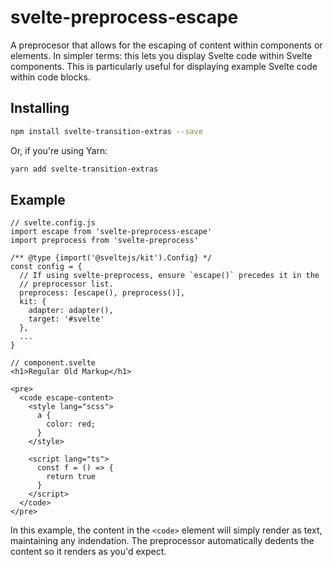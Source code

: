# svelte-preprocess-escape

A preprocesor that allows for the escaping of content within components or elements. In simpler terms: this lets you display Svelte code within Svelte components. This is particularly useful for displaying example Svelte code within code blocks.

## Installing

```bash
npm install svelte-transition-extras --save
```

Or, if you're using Yarn:

```bash
yarn add svelte-transition-extras
```

## Example

```svelte
// svelte.config.js
import escape from 'svelte-preprocess-escape'
import preprocess from 'svelte-preprocess'

/** @type {import('@sveltejs/kit').Config} */
const config = {
  // If using svelte-preprocess, ensure `escape()` precedes it in the
  // preprocessor list.
  preprocess: [escape(), preprocess()],
  kit: {
    adapter: adapter(),
    target: '#svelte'
  },
  ...
}

// component.svelte
<h1>Regular Old Markup</h1>

<pre>
  <code escape-content>
    <style lang="scss">
      a {
        color: red;
      }
    </style>

    <script lang="ts">
      const f = () => {
        return true
      }
    </script>
  </code>
</pre>
```

In this example, the content in the `<code>` element will simply render as text, maintaining any indendation. The preprocessor automatically dedents the content so it renders as you'd expect.
